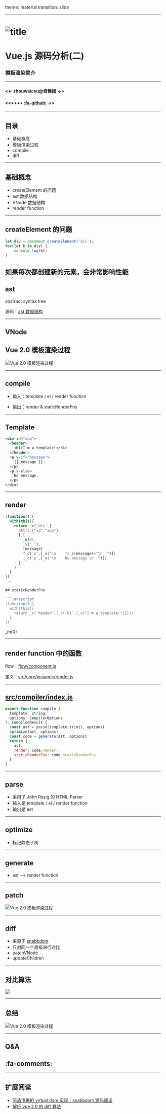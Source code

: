 theme: material
transition: slide

---

# ![title](content/imgs/vue-logo.png)

# Vue.js 源码分析(二)
### 模板渲染简介

---

#### <<- zhouweicsu@奇舞团 ->>
#### <<++++ [:fa-github:](https://github.com/zhouweicsu) ->>


---

## 目录

* 基础概念
* 模板渲染过程
* compile
* diff

---

## 基础概念

* createElement 的问题
* ast 数据结构
* VNode 数据结构
* render function

---
## createElement 的问题

```javascript
let div = document.createElement('div');
for(let k in div) {
	console.log(k);
}
```
如果每次都创建新的元素，会非常影响性能
---

## ast

abstract syntax tree

源码：[ast 数据结构](https://github.com/vuejs/vue/blob/v2.1.10/flow/compiler.js#L63-L142)

---

## VNode

## Vue 2.0 模板渲染过程
![Vue 2.0 模板渲染过程](/content/imgs/vue-template.svg)

---
## compile

* 输入：template / el / render function

* 输出：render & staticRenderFns

---
## Template
```html
<div id="app">
  <header>
    <h1>I'm a template!</h1>
  </header>
  <p v-if="message">
    {{ message }}
  </p>
  <p v-else>
    No message.
  </p>
</div>
```
---
## render

```javascript
(function() {
  with(this){
    return _c('div',{
      attrs:{"id":"app"}
      },[
        _m(0),
        _v(" "),
        (message)
        ?_c('p',[_v("\n    "+_s(message)+"\n  ")])
        :_c('p',[_v("\n    No message.\n  ")])
      ]
    )
  }
})
---

## staticRenderFns

```javascript
(function() {
  with(this){
    return _c('header',[_c('h1',[_v("I'm a template!")])])
  }
})
```

_m(0)

---

## render function 中的函数

flow：[flow/component.js](https://github.com/vuejs/vue/blob/v2.1.10/flow/component.js#L78-L106)

定义：[src/core/instance/render.js](https://github.com/vuejs/vue/blob/v2.1.10/src/core/instance/render.js#L108)

---

## [src/compiler/index.js](https://github.com/vuejs/vue/blob/v2.1.10/src/compiler/index.js)
```javascript
export function compile (
  template: string,
  options: CompilerOptions
): CompiledResult {
  const ast = parse(template.trim(), options)
  optimize(ast, options)
  const code = generate(ast, options)
  return {
    ast,
    render: code.render,
    staticRenderFns: code.staticRenderFns
  }
}
```
---
## parse

* 采用了 John Resig 的 HTML Parser
* 输入是 template / el / render function
* 输出是 ast 

---
## optimize

* 标记静态子树

---
## generate

* ast --> render function

---

## patch

![Vue 2.0 模板渲染过程](/content/imgs/vue-template.svg)


---
## diff

* 来源于 [snabbdom](https://github.com/snabbdom/snabbdom)
* 只对同一个层级进行对比
* patchVNode
* updateChildren

---
## 对比算法

![](/content/imgs/diff.png)

---

## 总结

![Vue 2.0 模板渲染过程](/content/imgs/vue-template.svg)

---

## Q&A

## :fa-comments:

---

## 扩展阅读

* [简洁清晰的 virtual dom 实现：snabbdom 源码阅读](http://www.jianshu.com/p/b461657e49c0)
* [解析 vue 2.0 的 diff 算法](https://github.com/aooy/blog/issues/2)



